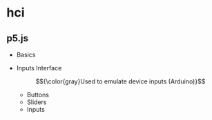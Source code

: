 # hci
## p5.js
  - Basics
  - Inputs Interface
    
    $${\color{gray}Used to emulate device inputs (Arduino)}$$
    
    - Buttons
    - Sliders
    - Inputs
